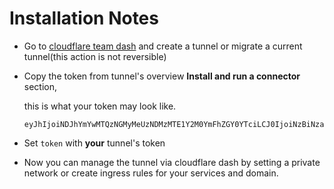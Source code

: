 # Installation Notes

- Go to [cloudflare team dash](https://dash.teams.cloudflare.com)
and create a tunnel or migrate a current tunnel(this action is not reversible)

- Copy the token from tunnel's overview **Install and run a connector** section,

  this is what your token may look like.

  ```text
  eyJhIjoiNDJhYmYwMTQzNGMyMeUzNDMzMTE1Y2M0YmFhZGY0YTciLCJ0IjoiNzBiNza5zTItMWViMS00MjdjaWFiZjEtZWMwdzIwNmQwZmI3IiwicyI6IlltRmxPV1ExTldZdE16a3lOUzAwsW1KbUxUZzJPVGN0Wm1VelptVmpaak00T1dZeiJ5
  ```

- Set `token` with **your** tunnel's token

- Now you can manage the tunnel via cloudflare dash by setting a private network or create ingress rules for your services and domain.
